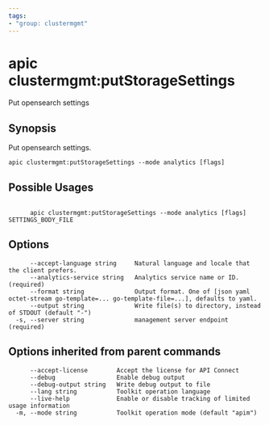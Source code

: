 ```yaml
---
tags:
- "group: clustermgmt"
---
```

# apic clustermgmt:putStorageSettings

Put opensearch settings

## Synopsis

Put opensearch settings.

```
apic clustermgmt:putStorageSettings --mode analytics [flags]
```

## Possible Usages

```

      apic clustermgmt:putStorageSettings --mode analytics [flags] SETTINGS_BODY_FILE

```

## Options

```
      --accept-language string     Natural language and locale that the client prefers.
      --analytics-service string   Analytics service name or ID. (required)
      --format string              Output format. One of [json yaml octet-stream go-template=... go-template-file=...], defaults to yaml.
      --output string              Write file(s) to directory, instead of STDOUT (default "-")
  -s, --server string              management server endpoint (required)
```

## Options inherited from parent commands

```
      --accept-license        Accept the license for API Connect
      --debug                 Enable debug output
      --debug-output string   Write debug output to file
      --lang string           Toolkit operation language
      --live-help             Enable or disable tracking of limited usage information
  -m, --mode string           Toolkit operation mode (default "apim")
```
